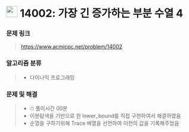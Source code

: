 # <img src="https://d2gd6pc034wcta.cloudfront.net/tier/12.svg" width="30">  14002: 가장 긴 증가하는 부분 수열 4

### 문제 링크

> https://www.acmicpc.net/problem/14002



### 알고리즘 분류

>- 다이나믹 프로그래밍



### 문제 및 해결

>- ⏱ 풀이시간 00분
>- 이분탐색을 기반으로 한 lower_bound를 직접 구현하여서 해결하였음
>- 순열을 구하기위해 Trace 배열을 선언하여 이전의 값을 기록해주었음

